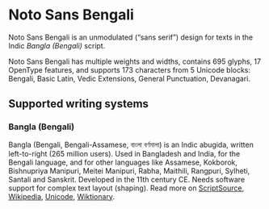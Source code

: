 
# Noto Sans Bengali

Noto Sans Bengali is an unmodulated (“sans serif”) design for texts in the Indic _Bangla (Bengali)_ script. 

Noto Sans Bengali has multiple weights and widths, contains 695 glyphs, 17 OpenType features, and supports 173 characters from 5 Unicode blocks: Bengali, Basic Latin, Vedic Extensions, General Punctuation, Devanagari.


## Supported writing systems


### Bangla (Bengali)

Bangla (Bengali, Bengali-Assamese, বাংলা বর্ণমালা) is an Indic abugida, written left-to-right (265 million users). Used in Bangladesh and India, for the Bengali language, and for other languages like Assamese, Kokborok, Bishnupriya Manipuri, Meitei Manipuri, Rabha, Maithili, Rangpuri, Sylheti, Santali and Sanskrit. Developed in the 11th century CE. Needs software support for complex text layout (shaping). Read more on [ScriptSource](https://scriptsource.org/scr/Beng), [Wikipedia](https://en.wikipedia.org/wiki/ISO_15924:Beng), [Unicode](https://www.unicode.org/versions/Unicode13.0.0/ch12.pdf#G664195), [Wiktionary](https://en.wiktionary.org/wiki/Category:Bengali_script).

